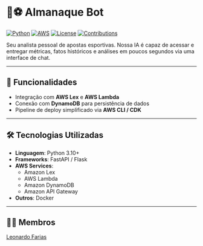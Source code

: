# 🤖⚽ Almanaque Bot

[![Python](https://img.shields.io/badge/Python-3.10+-blue.svg)](https://www.python.org/) [![AWS](https://img.shields.io/badge/AWS-Cloud-orange.svg)](https://aws.amazon.com/) [![License](https://img.shields.io/badge/license-MIT-green.svg)](LICENSE) [![Contributions](https://img.shields.io/badge/Contributions-Welcome-brightgreen.svg)](CONTRIBUTING.md)

Seu analista pessoal de apostas esportivas. Nossa IA é capaz de acessar e entregar métricas, fatos históricos e análises em poucos segundos via uma interface de chat.

---

## 🚀 Funcionalidades
- Integração com **AWS Lex** e **AWS Lambda**  
- Conexão com **DynamoDB** para persistência de dados  
- Pipeline de deploy simplificado via **AWS CLI / CDK**

---

## 🛠️ Tecnologias Utilizadas
- **Linguagem**: Python 3.10+  
- **Frameworks**: FastAPI / Flask  
- **AWS Services**:  
  - Amazon Lex  
  - AWS Lambda  
  - Amazon DynamoDB  
  - Amazon API Gateway  
- **Outros**: Docker

---

## 🙇‍♂️ Membros
[Leonardo Farias](https://www.linkedin.com/in/leofariasrj25/)
